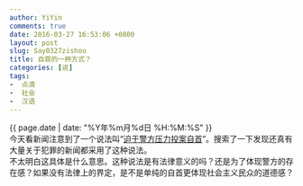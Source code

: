 ```yaml
---
author: YiYin
comments: true
date: 2016-03-27 16:53:06 +0800
layout: post
slug: Say0327zishou
title: 自首的一种方式？
categories: [说]
tags:
-  点滴
-  社会
-  汉语
---
```

<div class="saying">
<div class="timestamp">{{ page.date | date: "%Y年%m月%d日 %H:%M:%S" }}</div>
今天看新闻注意到了一个说法叫“<a href="http://www.weibo.com/1814975931/Do9K1gdiA?type=comment#_rnd1459068468582">迫于警方压力投案自首</a>”。搜索了一下发现还真有大量关于犯罪的新闻都采用了这种说法。</br>
不太明白这具体是什么意思。这种说法是有法律意义的吗？还是为了体现警方的存在感？如果没有法律上的界定，是不是单纯的自首更体现社会主义民众的道德感？
</div>
